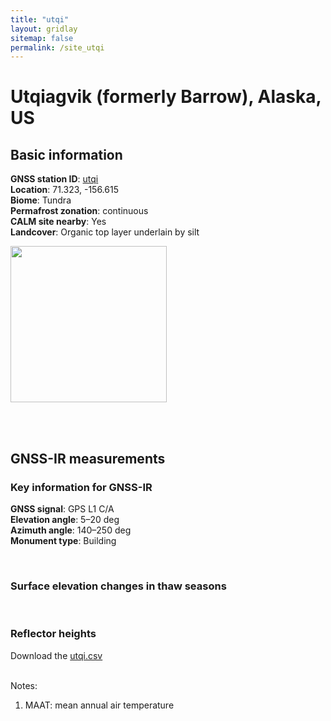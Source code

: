 ```yaml
---
title: "utqi"
layout: gridlay
sitemap: false
permalink: /site_utqi
---
```


# Utqiagvik (formerly Barrow), Alaska, US

## Basic information

<div markdown="0" id="information" class="col-sm-12">
    <!--
    <div markdown="0" id="geolocation" class="col-sm-6">
        <iframe width="350px" height="350px" frameborder="0" src="{{ site.url }}{{ site.baseurl }}/maps/utqi.html"></iframe>  
    </div>
    -->
    <p>
        <b>GNSS station ID</b>:         <a href="http://www.igs.org/igsnetwork/network_by_site.php?site=utqi00usa">utqi</a><br/>            
        <b>Location</b>:                71.323, -156.615<br/>
        <b>Biome</b>:                   Tundra<br/>
        <b>Permafrost zonation</b>:     continuous<br/>
        <b>CALM site nearby</b>:        Yes<br/>
        <b>Landcover</b>:               Organic top layer underlain by silt
    </p>
    <p>
        <img src="{{ site.url }}{{ site.baseurl }}/photos/utqi.jpg" height="250px" border="0">
    </p>
    <br/>
    <br/>
</div>

## GNSS-IR measurements

<div markdown="0" id="parameter" class="col-sm-12">
    <h3>Key information for GNSS-IR</h3>
    <p>
    <b>GNSS signal</b>:            GPS L1 C/A <br/>
    <b>Elevation angle</b>:        5–20 deg <br/>
    <b>Azimuth angle</b>:          140–250 deg <br/>
    <b>Monument type</b>:          Building
    </p>
    <br/>
    <h3>Surface elevation changes in thaw seasons</h3>
    <!--
    <iframe width="900" height="800" frameborder="0" scrolling="no" src="{{ site.url }}{{ site.baseurl }}/gnssir/utqi_plot.html"></iframe>
    -->
    <br/>
    <h3>Reflector heights</h3>
    Download the <a href="{{ site.url }}{{ site.baseurl }}/gnssir/utqi.csv">utqi.csv</a>
    <br/>
    <br/>
</div>

Notes:
1. MAAT: mean annual air temperature



